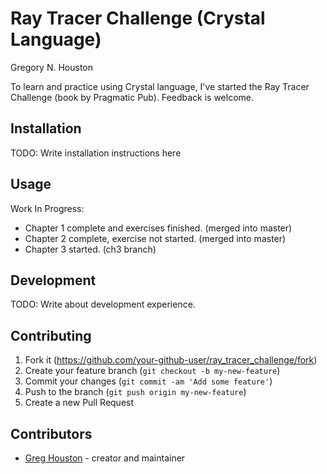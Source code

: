 # Ray Tracer Challenge (Crystal Language)

Gregory N. Houston

To learn and practice using Crystal language, I've started the Ray Tracer Challenge (book by Pragmatic Pub).  Feedback is welcome.

## Installation

TODO: Write installation instructions here

## Usage

Work In Progress:
* Chapter 1 complete and exercises finished. (merged into master)
* Chapter 2 complete, exercise not started. (merged into master)
* Chapter 3 started. (ch3 branch)

## Development

TODO: Write about development experience.

## Contributing

1. Fork it (<https://github.com/your-github-user/ray_tracer_challenge/fork>)
2. Create your feature branch (`git checkout -b my-new-feature`)
3. Commit your changes (`git commit -am 'Add some feature'`)
4. Push to the branch (`git push origin my-new-feature`)
5. Create a new Pull Request

## Contributors

- [Greg Houston](https://github.com/ghouston) - creator and maintainer

